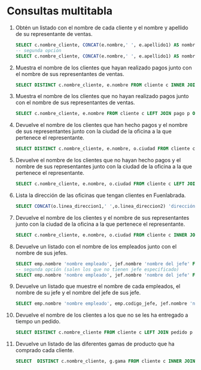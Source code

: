 # Consultas multitabla

1. Obtén un listado con el nombre de cada cliente y el nombre y apellido de su representante de ventas.

    ```sql
    SELECT c.nombre_cliente, CONCAT(e.nombre,' ', e.apellido1) AS nombre_rep_ventas FROM cliente c, empleado e WHERE c.codigo_empleado_rep_ventas = e.codigo_empleado;
    -- segunda opción
    SELECT c.nombre_cliente, CONCAT(e.nombre,' ', e.apellido1) AS nombre_rep_ventas FROM cliente c INNER JOIN empleado e ON c.codigo_empleado_rep_ventas = e.codigo_empleado;
    ```

2. Muestra el nombre de los clientes que hayan realizado pagos junto con el nombre de sus representantes de ventas.

    ```sql
    SELECT DISTINCT c.nombre_cliente, e.nombre FROM cliente c INNER JOIN pago p ON p.codigo_cliente = c.codigo_cliente INNER JOIN empleado e ON c.codigo_empleado_rep_ventas = e.codigo_empleado;
    ```

3. Muestra el nombre de los clientes que no hayan realizado pagos junto con el nombre de sus representantes de ventas.

    ```sql
    SELECT c.nombre_cliente, e.nombre FROM cliente c LEFT JOIN pago p ON p.codigo_cliente = c.codigo_cliente INNER JOIN empleado e ON c.codigo_empleado_rep_ventas = e.codigo_empleado WHERE p.codigo_cliente IS NULL;
    ```

4. Devuelve el nombre de los clientes que han hecho pagos y el nombre de sus representantes junto con la ciudad de la oficina a la que pertenece el representante.

    ```sql
    SELECT DISTINCT c.nombre_cliente, e.nombre, o.ciudad FROM cliente c INNER JOIN pago p ON p.codigo_cliente = c.codigo_cliente INNER JOIN empleado e ON c.codigo_empleado_rep_ventas = e.codigo_empleado INNER JOIN oficina o ON e.codigo_oficina = o.codigo_oficina;
    ```

5. Devuelve el nombre de los clientes que no hayan hecho pagos y el nombre de sus representantes junto con la ciudad de la oficina a la que pertenece el representante.

    ```sql
    SELECT c.nombre_cliente, e.nombre, o.ciudad FROM cliente c LEFT JOIN pago p ON p.codigo_cliente = c.codigo_cliente INNER JOIN empleado e ON c.codigo_empleado_rep_ventas = e.codigo_empleado INNER JOIN oficina o ON e.codigo_oficina = o.codigo_oficina WHERE p.codigo_cliente IS NULL;
    ```

6. Lista la dirección de las oficinas que tengan clientes en Fuenlabrada.

    ```sql
    SELECT CONCAT(o.linea_direccion1,' ',o.linea_direccion2) 'dirección oficinas en Fuenlabrada' FROM cliente c INNER JOIN empleado e ON c.codigo_empleado_rep_ventas = e.codigo_empleado INNER JOIN oficina o ON e.codigo_oficina = o.codigo_oficina WHERE c.ciudad = 'Fuenlabrada';
    ```

7. Devuelve el nombre de los clientes y el nombre de sus representantes junto con la ciudad de la oficina a la que pertenece el representante.

    ```sql
    SELECT c.nombre_cliente, e.nombre, o.ciudad FROM cliente c INNER JOIN empleado e ON c.codigo_empleado_rep_ventas = e.codigo_empleado INNER JOIN oficina o ON e.codigo_oficina = o.codigo_oficina;
    ```

8. Devuelve un listado con el nombre de los empleados junto con el nombre de sus jefes.

    ```sql
    SELECT emp.nombre 'nombre empleado', jef.nombre 'nombre del jefe' FROM empleado emp INNER JOIN empleado jef ON emp.codigo_jefe = jef.codigo_empleado;
    -- segunda opción (salen los que no tienen jefe especificado)
    SELECT emp.nombre 'nombre empleado', jef.nombre 'nombre del jefe' FROM empleado emp LEFT JOIN empleado jef ON emp.codigo_jefe = jef.codigo_empleado; 
    ```

9. Devuelve un listado que muestre el nombre de cada empleados, el nombre de su jefe y el nombre del jefe de sus jefe.

    ```sql
    SELECT emp.nombre 'nombre empleado', emp.codigo_jefe, jef.nombre 'nombre del jefe', jef.codigo_jefe, jefdjef.nombre 'nombre del jefe del jefe' FROM empleado emp LEFT JOIN empleado jef ON emp.codigo_jefe = jef.codigo_empleado LEFT JOIN empleado jefdjef ON jef.codigo_jefe = jefdjef.codigo_empleado;
    ```

10. Devuelve el nombre de los clientes a los que no se les ha entregado a tiempo un pedido.

    ```sql
    SELECT DISTINCT c.nombre_cliente FROM cliente c LEFT JOIN pedido p ON c.codigo_cliente = p.codigo_cliente WHERE p.fecha_entrega > p.fecha_esperada;
    ```

11. Devuelve un listado de las diferentes gamas de producto que ha comprado cada cliente.

    ```sql
    SELECT  DISTINCT c.nombre_cliente, g.gama FROM cliente c INNER JOIN pedido p ON c.codigo_cliente = p.codigo_cliente INNER JOIN detalle_pedido d ON p.codigo_pedido = d.codigo_pedido INNER JOIN producto pro ON d.codigo_producto = pro.codigo_producto INNER JOIN gama_producto g ON pro.gama = g.gama;
    ```